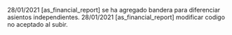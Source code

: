 28/01/2021 [as_financial_report] se ha agregado bandera para diferenciar asientos independientes.
28/01/2021 [as_financial_report] modificar codigo no aceptado al subir.